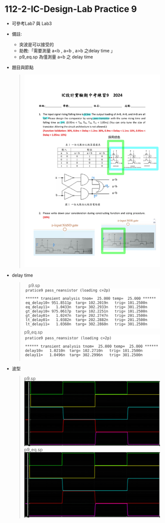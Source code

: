 # 112-2-IC-Design-Lab Practice 9

- 可參考Lab7 與 Lab3
- 備註: 
    - 突波是可以接受的
    - 助教:「需要測量 a<b , a=b , a>b 之delay time 」
    - p9_eq.sp 為僅測量 a=b 之 delay time 
  
- 題目與節點
    >![alt text](p9_node.jpg)
- delay time
    >　p9.sp
    > ![alt text](p9_delay.png)
    > p9_eq.sp
    > ![alt text](p9_delay_eq.png)　
- 波型
    > p9.sp
    > ![alt text](p9_wave.png)
    > p9_eq.sp
    > ![alt text](p9_wave_eq.png)
